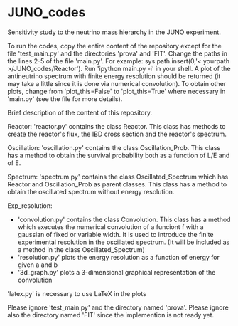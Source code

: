 # JUNO_codes
 
Sensitivity study to the neutrino mass hierarchy in the JUNO experiment.

To run the codes, copy the entire content of the repository except for the file 'test_main.py' and the directories 'prova' and 'FIT'.
Change the paths in the lines 2-5 of the file 'main.py'. For example: sys.path.insert(0,'< yourpath >/JUNO_codes/Reactor').
Run 'ipython main.py -i' in your shell. 
A plot of the antineutrino spectrum with finite energy resolution should be returned (it may take a little since it is done via numerical convolution).
To obtain other plots, change from 'plot_this=False' to 'plot_this=True' where necessary in 'main.py' (see the file for more details).



Brief description of the content of this repository.

Reactor: 
'reactor.py' contains the class Reactor.
This class has methods to create the reactor's flux, the IBD cross section and the reactor's spectrum.

Oscillation: 
'oscillation.py' contains the class Oscillation_Prob.
This class has a method to obtain the survival probability both as a function of L/E and of E.

Spectrum: 
'spectrum.py' contains the class Oscillated_Spectrum which has Reactor and Oscillation_Prob as parent classes.
This class has a method to obtain the oscillated spectrum without energy resolution.

Exp_resolution: 
- 'convolution.py' contains the class Convolution.
This class has a method which executes the numerical convolution of a funciont f with a gaussian of fixed or variable width.
It is used to introduce the finite experimental resolution in the oscillated spectrum.
(It will be included as a method in the class Oscillated_Spectrum)
- 'resolution.py' plots the energy resolution as a function of energy for given a and b
- '3d_graph.py' plots a 3-dimensional graphical representation of the convolution

'latex.py' is necessary to use LaTeX in the plots

Please ignore 'test_main.py' and the directory named 'prova'.
Please ignore also the directory named 'FIT' since the implemention is not ready yet.

